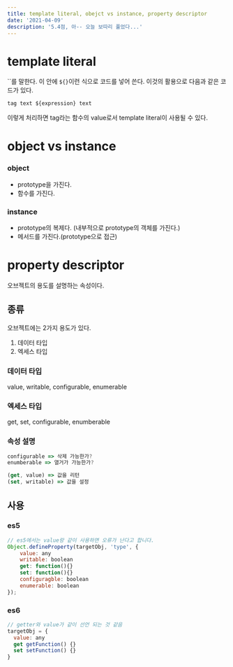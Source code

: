 ```yaml
---
title: template literal, obejct vs instance, property descriptor
date: '2021-04-09'
description: '5.4점, 아-- 오늘 보따리 풀었다...'
---
```


# template literal

\`\`를 말한다. 이 안에 `${}`이런 식으로 코드를 넣어 쓴다.
이것의 활용으로 다음과 같은 코드가 있다.

```javascript
tag text ${expression} text
```

이렇게 처리하면 tag라는 함수의 value로서 template literal이 사용될 수 있다.

# object vs instance

### object

- prototype을 가진다.
- 함수를 가진다.

### instance

- prototype의 복제다. (내부적으로 prototype의 객체를 가진다.)
- 메서드를 가진다.(prototype으로 접근)

# property descriptor

오브젝트의 용도를 설명하는 속성이다.

## 종류

오브젝트에는 2가지 용도가 있다.

1. 데이터 타입
1. 엑세스 타입

### 데이터 타입

value, writable, configurable, enumerable

### 엑세스 타입

get, set, configurable, enumberable

### 속성 설명

```javascript
configurable => 삭제 가능한가?
enumberable => 열거가 가능한가?

(get, value) => 값을 리턴
(set, writable) => 값을 설정
```

## 사용

### es5

```javascript
// es5에서는 value랑 같이 사용하면 오류가 난다고 합니다.
Object.defineProperty(targetObj, 'type', {
	value: any
	writable: boolean
	get: function(){}
	set: function(){}
	configuragble: boolean
	enumerable: boolean
});
```

### es6

```javascript
// getter와 value가 같이 선언 되는 것 같음
targetObj = {
  value: any
  get getFunction() {}
  set setFunction() {}
}
```
